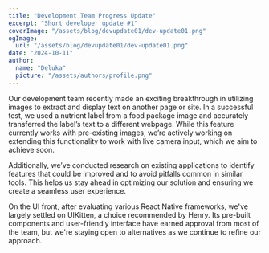 ```yaml
---
title: "Development Team Progress Update"
excerpt: "Short developer update #1"
coverImage: "/assets/blog/devupdate01/dev-update01.png"
ogImage:
  url: "/assets/blog/devupdate01/dev-update01.png"
date: "2024-10-11"
author:
  name: "Deluka"
  picture: "/assets/authors/profile.png"
---
```

Our development team recently made an exciting breakthrough in utilizing images to extract and display text on another page or site. In a successful test, we used a nutrient label from a food package image and accurately transferred the label’s text to a different webpage. While this feature currently works with pre-existing images, we’re actively working on extending this functionality to work with live camera input, which we aim to achieve soon.

Additionally, we’ve conducted research on existing applications to identify features that could be improved and to avoid pitfalls common in similar tools. This helps us stay ahead in optimizing our solution and ensuring we create a seamless user experience.

On the UI front, after evaluating various React Native frameworks, we've largely settled on UIKitten, a choice recommended by Henry. Its pre-built components and user-friendly interface have earned approval from most of the team, but we're staying open to alternatives as we continue to refine our approach.
